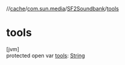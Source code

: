 //[cache](../../../index.md)/[com.sun.media](../index.md)/[SF2Soundbank](index.md)/[tools](tools.md)

# tools

[jvm]\
protected open var [tools](tools.md): [String](https://docs.oracle.com/javase/8/docs/api/java/lang/String.html)
